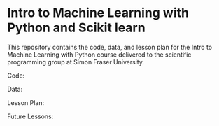 # Intro to Machine Learning with Python and Scikit learn 
This repository contains the code, data, and lesson plan for the Intro to Machine Learning with Python course delivered to the scientific programming group at Simon Fraser University.

Code:

Data:

Lesson Plan:

Future Lessons:
